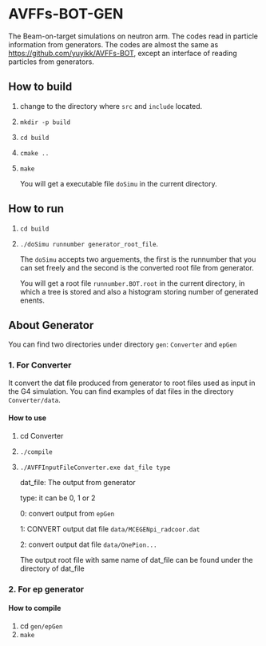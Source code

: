 # AVFFs-BOT-GEN
The Beam-on-target simulations on neutron arm.
The codes read in particle information from generators.
The codes are almost the same as https://github.com/yuyikk/AVFFs-BOT, except an interface of reading particles from generators. 
## How to build
1. change to the directory where `src` and `include` located.
2. `mkdir -p build`
3. `cd build`
4. `cmake ..`
5. `make`

    You will get a executable file `doSimu` in the current directory.

## How to run
1. `cd build`
2. `./doSimu runnumber generator_root_file`. 

    The `doSimu` accepts two arguements, the first is the runnumber that you can set freely and the second is the converted root file from generator.
    
    You will get a root file `runnumber.BOT.root` in the current directory, in which a tree is stored and also a histogram storing number of generated enents. 

## About Generator
You can find two directories under directory `gen`: `Converter` and `epGen`
### 1. For Converter
It convert the dat file produced from generator to root files used as input in the G4 simulation. You can find examples of dat files in the directory `Converter/data`.
#### How to use
1. cd Converter
2. `./compile`
3. `./AVFFInputFileConverter.exe dat_file type`

    dat_file: The output from generator
    
    type: it can be 0, 1 or 2

    0: convert output from `epGen`

    1: CONVERT output dat file `data/MCEGENpi_radcoor.dat`

    2: convert output dat file `data/OnePion...`
    
    The output root file with same name of dat_file can be found under the directory of dat_file

### 2. For ep generator

#### How to compile
1. cd `gen/epGen`
2. `make`
